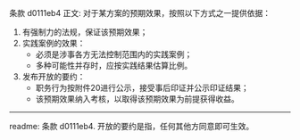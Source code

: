 条款 d0111eb4 正文:
 对于某方案的预期效果，按照以下方式之一提供依据：
1. 有强制力的法规，保证该预期效果；
2. 实践案例的效果：
    - 必须是涉事各方无法控制范围内的实践案例；
    - 多种可能性并存时，应按实践结果估算比例。
3. 发布开放的要约：
    - 职务行为按附件20进行公示，接受事后印证并公示印证结果；
    - 该预期效果纳入考核，以取得该预期效果为前提获得收益。

---
readme:
条款 d0111eb4. 开放的要约是指，任何其他方同意即可生效。

